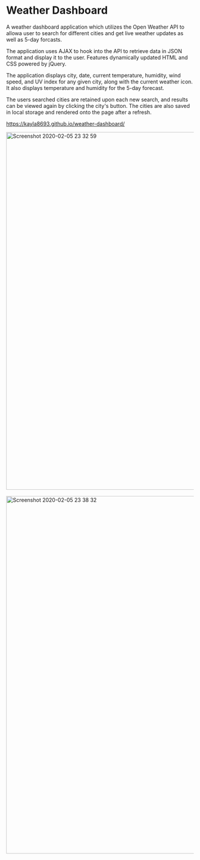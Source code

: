 # Weather Dashboard
A weather dashboard application which utilizes the Open Weather API to allowa  user to search for different cities and get live weather updates as well as 5-day forcasts.

The application uses AJAX to hook into the API to retrieve data in JSON format and display it to the user. Features dynamically updated HTML and CSS powered by jQuery.

The application displays city, date, current temperature, humidity, wind speed, and UV index for any given city, along with the current weather icon. It also displays temperature and humidity for the 5-day forecast.

The users searched cities are retained upon each new search, and results can be viewed again by clicking the city's button. The cities are also saved in local storage and rendered onto the page after a refresh.


https://kayla8693.github.io/weather-dashboard/

<img width="960" alt="Screenshot 2020-02-05 23 32 59" src="https://user-images.githubusercontent.com/56415756/73908787-65391c00-4870-11ea-9ef4-0fc0f8281a12.png">
<br>
<br>
<img width="960" alt="Screenshot 2020-02-05 23 38 32" src="https://user-images.githubusercontent.com/56415756/73908892-b21cf280-4870-11ea-8ea3-df5bc447cf55.png">
